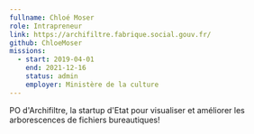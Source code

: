 ```yaml
---
fullname: Chloé Moser
role: Intrapreneur
link: https://archifiltre.fabrique.social.gouv.fr/
github: ChloeMoser
missions:
  - start: 2019-04-01
    end: 2021-12-16
    status: admin
    employer: Ministère de la culture
---
```


PO d'Archifiltre, la startup d'Etat pour visualiser et améliorer les arborescences de fichiers bureautiques!
